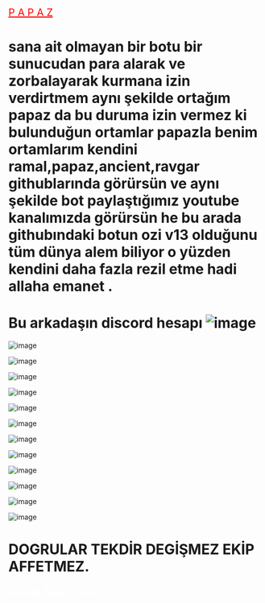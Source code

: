 <a href="#" class="btn btn-danger" style="color: red; font-size: 20px;">P A P A Z</a>
# sana ait olmayan bir botu bir sunucudan para alarak ve zorbalayarak kurmana izin verdirtmem aynı şekilde ortağım papaz da bu duruma izin vermez ki bulunduğun ortamlar papazla benim ortamlarım kendini ramal,papaz,ancient,ravgar githublarında görürsün ve aynı şekilde bot paylaştığımız youtube kanalımızda görürsün he bu arada githubındaki botun ozi v13 olduğunu tüm dünya alem biliyor o yüzden kendini daha fazla rezil etme hadi allaha emanet .

# Bu arkadaşın discord hesapı ![image](https://media.discordapp.net/attachments/1194474496204226681/1194498489246290060/8.png?ex=65b09268&is=659e1d68&hm=a617604eb7238bdb6097606e2ae3d2a1d7b60877b50d1feb848cd9010508ca26&=&format=webp&quality=lossless&width=268&height=265)

![image](https://media.discordapp.net/attachments/1194474496204226681/1194498427892015134/1.png?ex=65b09259&is=659e1d59&hm=bde1bd374b403e98d8eaecf8fb1cf533532fdbb3b34aa2abde74160b30b2b7b7&=&format=webp&quality=lossless&width=302&height=144)

![image](https://media.discordapp.net/attachments/1194474496204226681/1194498433541754920/2.png?ex=65b0925b&is=659e1d5b&hm=e8d6c5780d8ff010f37eca7b4bd7e6148ed0e34198b273cb7baaf7112fb31d4e&=&format=webp&quality=lossless&width=243&height=158)

![image](https://media.discordapp.net/attachments/1194474496204226681/1194498443226382386/3.png?ex=65b0925d&is=659e1d5d&hm=eebde37493af84076526a77ea808ea64b584d771dcc8cb4a9b64b2c6712d3c65&=&format=webp&quality=lossless&width=222&height=360)

![image](https://media.discordapp.net/attachments/1194474496204226681/1194498451057156156/4.png?ex=65b0925f&is=659e1d5f&hm=91739f63e6dc2e8f8fc4a84df717e24bf0909cf39d92ab06d9095e899403b8b1&=&format=webp&quality=lossless&width=274&height=103)

![image](https://media.discordapp.net/attachments/1194474496204226681/1194498460943126628/5.png?ex=65b09261&is=659e1d61&hm=4a35938535eeaaba6e72e72c897108aef9ee3dfe98910ba8701ecbbb1204c0df&=&format=webp&quality=lossless&width=300&height=154)

![image](https://media.discordapp.net/attachments/1194474496204226681/1194498471382753321/6.png?ex=65b09264&is=659e1d64&hm=ec6cee34b335661d0dcc816ebb871e2c1b5583e880c374f1dfd4c2d966513aa0&=&format=webp&quality=lossless&width=262&height=192)

![image](https://media.discordapp.net/attachments/1194474496204226681/1194498480513749103/7.png?ex=65b09266&is=659e1d66&hm=db8e937216264d6266803748e85cc9e00e8ed8720443d3e00dc50208dc02dbe6&=&format=webp&quality=lossless&width=263&height=300)

![image](https://media.discordapp.net/attachments/1194474496204226681/1194498499472019607/9.png?ex=65b0926a&is=659e1d6a&hm=be0a268f7afb871139299fae683ccd9914e2d741fb02a723118e18e1c3ae6723&=&format=webp&quality=lossless&width=255&height=241)

![image](https://media.discordapp.net/attachments/1194474496204226681/1194498509592858684/11.png?ex=65b0926d&is=659e1d6d&hm=77f5daaa4203d161cc4bcbeb5c2e9b71a797ff545199e672fc9f32eb8fa04819&=&format=webp&quality=lossless&width=103&height=538)

![image](https://media.discordapp.net/attachments/1194474496204226681/1194498516505071726/10.png?ex=65b0926f&is=659e1d6f&hm=f3e40e9f3b1e8d7a8e850f516528aec87a19a4a8c8094adf1db16d1755a55921&=&format=webp&quality=lossless&width=313&height=110)

![image](https://media.discordapp.net/attachments/1194474496204226681/1194498526143590410/12.png?ex=65b09271&is=659e1d71&hm=fde1d2756b3fd96a5e1cc5044f23839ee1a33f104b39e71fbe48468196f3ec33&=&format=webp&quality=lossless&width=415&height=156)

![image](https://media.discordapp.net/attachments/1194474496204226681/1194498534687391744/14.png?ex=65b09273&is=659e1d73&hm=ab689c222071174425c1bdeab2791f77a2fa937a8db58d92825caada888a807c&=&format=webp&quality=lossless&width=284&height=385)


# DOGRULAR TEKDİR DEGİŞMEZ EKİP AFFETMEZ.

<a href="#" class="btn btn-danger" style="color: white; font-size: 20px;">Öptüm Aniden rainha</a>
